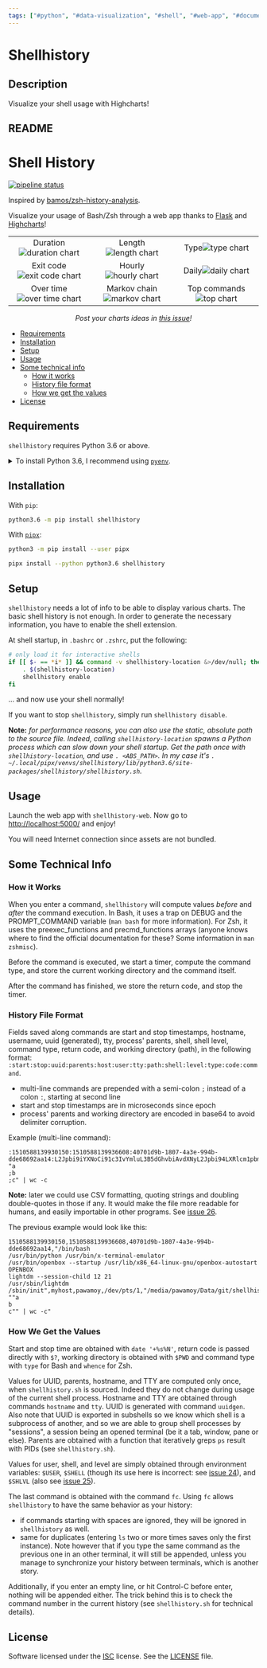 ```yaml
---
tags: ["#python", "#data-visualization", "#shell", "#web-app", "#documentation", "|", "#shell-history", "#highcharts", "#flask-integration"]
---
```


# Shellhistory

## Description

 Visualize your shell usage with Highcharts!

## README

# Shell History

[![pipeline status](https://gitlab.com/pawamoy/shell-history/badges/master/pipeline.svg)](https://gitlab.com/pawamoy/shell-history/commits/master)

Inspired by [bamos/zsh-history-analysis](https://github.com/bamos/zsh-history-analysis).

Visualize your usage of Bash/Zsh through a web app
thanks to [Flask](http://flask.pocoo.org/) and [Highcharts](https://www.highcharts.com/)!

<table>
  <tr align="center">
    <td>Duration<img alt="duration chart" src="pictures/duration.png" /></td>
    <td>Length<img alt="length chart" src="pictures/length.png" /></td>
    <td>Type<img alt="type chart" src="pictures/type.png" /></td>
  </tr>
  <tr align="center">
    <td>Exit code<img alt="exit code chart" src="pictures/exit_code.png" /></td>
    <td>Hourly<img alt="hourly chart" src="pictures/avg_hourly.png" /></td>
    <td>Daily<img alt="daily chart" src="pictures/avg_daily.png" /></td>
  </tr>
  <tr align="center">
    <td>Over time<img alt="over time chart" src="pictures/over_time.png" /></td>
    <td>Markov chain<img alt="markov chart" src="pictures/markov.png" /></td>
    <td>Top commands<img alt="top chart" src="pictures/top.png" /></td>
  </tr>
</table>

<p align="center"><i>Post your charts ideas in <a href="https://github.com/pawamoy/shell-history/issues/9">this issue</a>!</i></p>

- [Requirements](#requirements)
- [Installation](#installation)
- [Setup](#setup)
- [Usage](#usage)
- [Some technical info](#some-technical-info)
  - [How it works](#how-it-works)
  - [History file format](#history-file-format)
  - [How we get the values](#how-we-get-the-values)
- [License](#license)

## Requirements

`shellhistory` requires Python 3.6 or above.

<details>
<summary>To install Python 3.6, I recommend using <a href="https://github.com/pyenv/pyenv"><code>pyenv</code></a>.</summary>

```bash
# install pyenv
git clone https://github.com/pyenv/pyenv ~/.pyenv

# setup pyenv (you should also put these two lines in .bashrc or similar)
export PATH="${HOME}/.pyenv/bin:${PATH}"
eval "$(pyenv init -)"

# install Python 3.6
pyenv install 3.6.7

# make it available globally
pyenv global system 3.6.7
```
</details>

## Installation

With `pip`:
```bash
python3.6 -m pip install shellhistory
```

With [`pipx`](https://github.com/pipxproject/pipx):
```bash
python3 -m pip install --user pipx

pipx install --python python3.6 shellhistory
```

## Setup

`shellhistory` needs a lot of info to be able to display various charts.
The basic shell history is not enough. In order to generate the necessary
information, you have to enable the shell extension.

At shell startup, in `.bashrc` or `.zshrc`, put the following:

```bash
# only load it for interactive shells
if [[ $- == *i* ]] && command -v shellhistory-location &>/dev/null; then
    . $(shellhistory-location)
    shellhistory enable
fi
```

... and now use your shell normally!

If you want to stop `shellhistory`, simply run `shellhistory disable`.

**Note:** *for performance reasons, you can also use the static,
absolute path to the source file.
Indeed, calling `shellhistory-location` spawns a Python process
which can slow down your shell startup.
Get the path once with `shellhistory-location`, and use `. <ABS_PATH>`.
In my case it's `. ~/.local/pipx/venvs/shellhistory/lib/python3.6/site-packages/shellhistory/shellhistory.sh`.*

## Usage

Launch the web app with `shellhistory-web`.
Now go to [http://localhost:5000/](http://localhost:5000/) and enjoy!

You will need Internet connection since assets are not bundled.

## Some Technical Info

### How it Works

When you enter a command, `shellhistory` will compute values
*before* and *after* the command execution.
In Bash, it uses a trap on DEBUG and the PROMPT_COMMAND variable
(`man bash` for more information).
For Zsh, it uses the preexec_functions and precmd_functions arrays
(anyone knows where to find the official documentation for these?
Some information in `man zshmisc`).

Before the command is executed, we start a timer, compute the command type,
and store the current working directory and the command itself.

After the command has finished, we store the return code, and stop the timer.

### History File Format

Fields saved along commands are start and stop timestamps, hostname, username,
uuid (generated), tty, process' parents, shell, shell level, command type,
return code, and working directory (path), in the following format:
`:start:stop:uuid:parents:host:user:tty:path:shell:level:type:code:command`.

- multi-line commands are prepended with a semi-colon `;` instead of a colon `:`,
  starting at second line
- start and stop timestamps are in microseconds since epoch
- process' parents and working directory are encoded in base64 to avoid
  delimiter corruption.

Example (multi-line command):

```
:1510588139930150:1510588139936608:40701d9b-1807-4a3e-994b-dde68692aa14:L2Jpbi9iYXNoCi91c3IvYmluL3B5dGhvbiAvdXNyL2Jpbi94LXRlcm1pbmFsLWVtdWxhdG9yCi91c3IvYmluL29wZW5ib3ggLS1zdGFydHVwIC91c3IvbGliL3g4Nl82NC1saW51eC1nbnUvb3BlbmJveC1hdXRvc3RhcnQgT1BFTkJPWApsaWdodGRtIC0tc2Vzc2lvbi1jaGlsZCAxMiAyMQovdXNyL3NiaW4vbGlnaHRkbQovc2Jpbi9pbml0Cg==:myhost:pawamoy:/dev/pts/1:L21lZGlhL3Bhd2Ftb3kvRGF0YS9naXQvc2hlbGxoaXN0Cg==:/bin/bash:1:builtin:0:echo "a
;b
;c" | wc -c
```

**Note:** later we could use CSV formatting, quoting
strings and doubling double-quotes in those if any.
It would make the file more readable for humans,
and easily importable in other programs.
See [issue 26](https://github.com/pawamoy/shell-history/issues/26).

The previous example would look like this:
```
1510588139930150,1510588139936608,40701d9b-1807-4a3e-994b-dde68692aa14,"/bin/bash
/usr/bin/python /usr/bin/x-terminal-emulator
/usr/bin/openbox --startup /usr/lib/x86_64-linux-gnu/openbox-autostart OPENBOX
lightdm --session-child 12 21
/usr/sbin/lightdm
/sbin/init",myhost,pawamoy,/dev/pts/1,"/media/pawamoy/Data/git/shellhist",/bin/bash,1,builtin,0,"echo ""a
b
c"" | wc -c"
```

### How We Get the Values

Start and stop time are obtained with `date '+%s%N'`, return code is passed
directly with `$?`, working directory is obtained with `$PWD` and command
type with `type` for Bash and `whence` for Zsh.

Values for UUID, parents, hostname, and TTY are computed only once, when
`shellhistory.sh` is sourced. Indeed they do not change during usage of the current
shell process. Hostname and TTY are obtained through commands `hostname` and
`tty`. UUID is generated with command `uuidgen`. Also note that UUID
is exported in subshells so we know which shell is a subprocess of another, and
so we are able to group shell processes by "sessions", a session being an opened
terminal (be it a tab, window, pane or else). Parents are obtained with a
function that iteratively greps `ps` result with PIDs (see `shellhistory.sh`).

Values for user, shell, and level are simply obtained through environment
variables: `$USER`, `$SHELL` (though its use here is incorrect:
see [issue 24](https://github.com/pawamoy/shell-history/issues/24)),
and `$SHLVL` (also see [issue 25](https://github.com/pawamoy/shell-history/issues/25)).

The last command is obtained with the command `fc`.
Using `fc` allows `shellhistory` to have the same behavior as your history:
- if commands starting with spaces are ignored, they will be ignored
  in `shellhistory` as well.
- same for duplicates (entering `ls` two or more times
  saves only the first instance). Note however that if you type the same command
  as the previous one in an other terminal, it will still be appended,
  unless you manage to synchronize your history between terminals,
  which is another story.

Additionally, if you enter an empty line,
or hit Control-C before enter, nothing will be appended either.
The trick behind this is to check the command number in the current history
(see `shellhistory.sh` for technical details).

## License

Software licensed under the
[ISC](https://www.isc.org/downloads/software-support-policy/isc-license/)
license. See the [LICENSE](/LICENSE) file.
